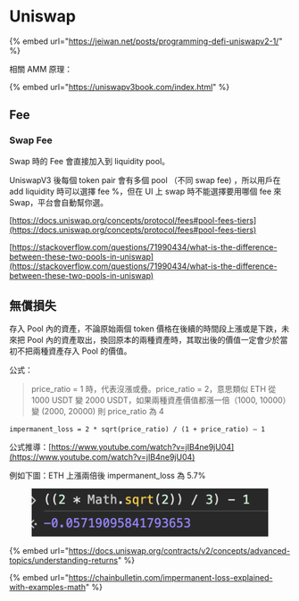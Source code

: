 # Uniswap

{% embed url="https://jeiwan.net/posts/programming-defi-uniswapv2-1/" %}

相關 AMM 原理：

{% embed url="https://uniswapv3book.com/index.html" %}



## Fee

### Swap Fee

Swap 時的 Fee 會直接加入到 liquidity pool。

UniswapV3 後每個 token pair 會有多個 pool （不同 swap fee) ，所以用戶在 add liquidity 時可以選擇 fee %，但在 UI 上 swap 時不能選擇要用哪個 fee 來 Swap，平台會自動幫你選。

[https://docs.uniswap.org/concepts/protocol/fees#pool-fees-tiers](https://docs.uniswap.org/concepts/protocol/fees#pool-fees-tiers)

[https://stackoverflow.com/questions/71990434/what-is-the-difference-between-these-two-pools-in-uniswap](https://stackoverflow.com/questions/71990434/what-is-the-difference-between-these-two-pools-in-uniswap)

## 無償損失

存入 Pool 內的資產，不論原始兩個 token 價格在後續的時間段上漲或是下跌，未來把 Pool 內的資產取出，換回原本的兩種資產時，其取出後的價值一定會少於當初不把兩種資產存入 Pool 的價值。

公式：

> price\_ratio = 1 時，代表沒漲或疊。price\_ratio = 2，意思類似 ETH 從 1000 USDT 變 2000 USDT，如果兩種資產價值都漲一倍（1000, 10000）變 (2000, 20000) 則 price\_ratio 為 4

```
impermanent_loss = 2 * sqrt(price_ratio) / (1 + price_ratio) — 1
```

公式推導：[https://www.youtube.com/watch?v=jIB4ne9jU04](https://www.youtube.com/watch?v=jIB4ne9jU04)

例如下圖：ETH 上漲兩倍後 impermanent\_loss 為 5.7%

<figure><img src="../../.gitbook/assets/截圖 2024-01-23 下午3.08.24.png" alt=""><figcaption></figcaption></figure>

{% embed url="https://docs.uniswap.org/contracts/v2/concepts/advanced-topics/understanding-returns" %}

{% embed url="https://chainbulletin.com/impermanent-loss-explained-with-examples-math" %}
